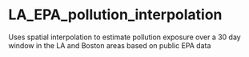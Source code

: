 # LA_EPA_pollution_interpolation
Uses spatial interpolation to estimate pollution exposure over a 30 day window in the LA and Boston areas based on public EPA data
